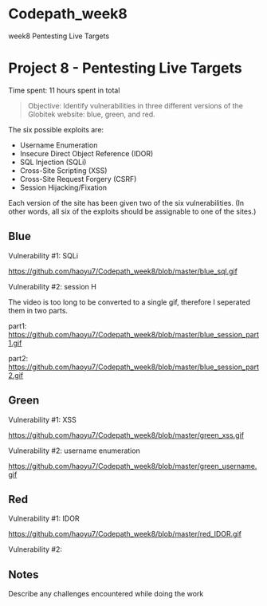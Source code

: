 # Codepath_week8
week8 Pentesting Live Targets

# Project 8 - Pentesting Live Targets

Time spent: 11 hours spent in total

> Objective: Identify vulnerabilities in three different versions of the Globitek website: blue, green, and red.

The six possible exploits are:
* Username Enumeration
* Insecure Direct Object Reference (IDOR)
* SQL Injection (SQLi)
* Cross-Site Scripting (XSS)
* Cross-Site Request Forgery (CSRF)
* Session Hijacking/Fixation

Each version of the site has been given two of the six vulnerabilities. (In other words, all six of the exploits should be assignable to one of the sites.)

## Blue

Vulnerability #1: SQLi

https://github.com/haoyu7/Codepath_week8/blob/master/blue_sql.gif



Vulnerability #2: session H

The video is too long to be converted to a single gif, therefore I seperated them in two parts.

part1: https://github.com/haoyu7/Codepath_week8/blob/master/blue_session_part1.gif

part2: https://github.com/haoyu7/Codepath_week8/blob/master/blue_session_part2.gif


## Green

Vulnerability #1: XSS

https://github.com/haoyu7/Codepath_week8/blob/master/green_xss.gif


Vulnerability #2: username enumeration

https://github.com/haoyu7/Codepath_week8/blob/master/green_username.gif


## Red

Vulnerability #1: IDOR

https://github.com/haoyu7/Codepath_week8/blob/master/red_IDOR.gif

Vulnerability #2: 


## Notes

Describe any challenges encountered while doing the work

